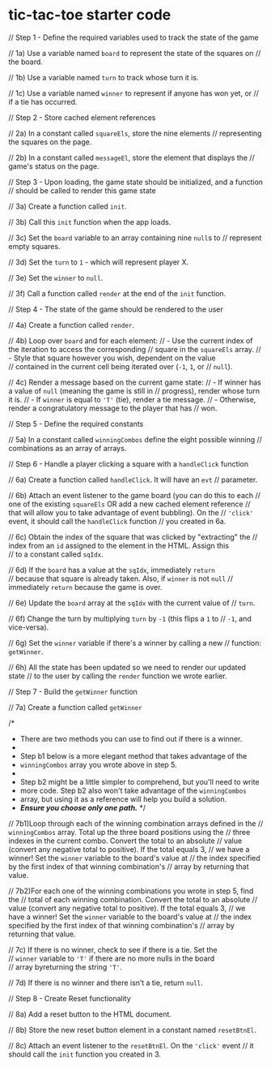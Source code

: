 # tic-tac-toe starter code

// Step 1 - Define the required variables used to track the state of the game

  // 1a) Use a variable named `board` to represent the state of the squares on
  //    the board.

  // 1b) Use a variable named `turn` to track whose turn it is.

  // 1c) Use a variable named `winner` to represent if anyone has won yet, or 
  //    if a tie has occurred.

// Step 2 - Store cached element references

  // 2a) In a constant called `squareEls`, store the nine elements 
  //    representing the squares on the page.

  // 2b) In a constant called `messageEl`, store the element that displays the 
  //    game's status on the page.


// Step 3 - Upon loading, the game state should be initialized, and a function 
//          should be called to render this game state

  // 3a) Create a function called `init`.

  // 3b) Call this `init` function when the app loads.

  // 3c) Set the `board` variable to an array containing nine `null`s to 
  //    represent empty squares.

  // 3d) Set the `turn` to `1` - which will represent player X.

  // 3e) Set the `winner` to `null`.

  // 3f) Call a function called `render` at the end of the `init` function.

// Step 4 - The state of the game should be rendered to the user

  // 4a) Create a function called `render`.

  // 4b) Loop over `board` and for each element:
  //     - Use the current index of the iteration to access the corresponding 
  //       square in the `squareEls` array.
  //     - Style that square however you wish, dependent on the value  
  //       contained in the current cell being iterated over (`-1`, `1`, or
  //       `null`).  
  
  // 4c) Render a message based on the current game state:
  //     - If winner has a value of `null` (meaning the game is still in
  //       progress), render whose turn it is.
  //     - If `winner` is equal to `'T'` (tie), render a tie message.
  //     - Otherwise, render a congratulatory message to the player that has 
  //       won.
    

// Step 5 - Define the required constants

  // 5a) In a constant called `winningCombos` define the eight possible winning 
  //     combinations as an array of arrays.

// Step 6 - Handle a player clicking a square with a `handleClick` function

  // 6a) Create a function called `handleClick`. It will have an `evt`
  //     parameter.

  // 6b) Attach an event listener to the game board (you can do this to each
  //     one of the existing `squareEls` OR add a new cached element reference
  //     that will allow you to take advantage of event bubbling). On the
  //     `'click'` event, it should call the `handleClick` function
  //     you created in 6a.

  // 6c) Obtain the index of the square that was clicked by "extracting" the 
  //     index from an `id` assigned to the element in the HTML. Assign this  
  //     to a constant called `sqIdx`.

  // 6d) If the `board` has a value at the `sqIdx`, immediately `return`  
  //     because that square is already taken. Also, if `winner` is not `null`
  //     immediately `return` because the game is over.

  // 6e) Update the `board` array at the `sqIdx` with the current value of
  //     `turn`.

  // 6f) Change the turn by multiplying `turn` by `-1` (this flips a `1` to
  //     `-1`, and vice-versa).

  // 6g) Set the `winner` variable if there's a winner by calling a new 
  //     function: `getWinner`.

  // 6h) All the state has been updated so we need to render our updated state 
  //     to the user by calling the `render` function we wrote earlier.

// Step 7 - Build the `getWinner` function

  // 7a) Create a function called `getWinner`

  /* 
   * There are two methods you can use to find out if there is a winner.
   *
   * Step b1 below is a more elegant method that takes advantage of the
   * `winningCombos` array you wrote above in step 5. 
   *
   * Step b2 might be a little simpler to comprehend, but you'll need to write  
   * more code. Step b2 also won't take advantage of the `winningCombos`
   * array, but using it as a reference will help you build a solution.
   * ***Ensure you choose only one path.***
   */

  // 7b1)Loop through each of the winning combination arrays defined in the 
  //     `winningCombos` array. Total up the three board positions using the 
  //     three indexes in the current combo. Convert the total to an absolute 
  //     value (convert any negative total to positive). If the total equals 3, 
  //     we have a winner! Set the `winner` variable to the board's value at
  //     the index specified by the first index of that winning combination's
  //     array by returning that value.

  // 7b2)For each one of the winning combinations you wrote in step 5, find the
  //     total of each winning combination. Convert the total to an absolute 
  //     value (convert any negative total to positive). If the total equals 3, 
  //     we have a winner! Set the `winner` variable to the board's value at 
  //     the index specified by the first index of that winning combination's 
  //     array by returning that value.

// 7c) If there is no winner, check to see if there is a tie. Set the  
  //     `winner` variable to `'T'` if there are no more nulls in the board  
  //     array byreturning the string `'T'`.

  // 7d) If there is no winner and there isn’t a tie, return `null`.

// Step 8 - Create Reset functionality

  // 8a) Add a reset button to the HTML document.

  // 8b) Store the new reset button element in a constant named `resetBtnEl`.

  // 8c) Attach an event listener to the `resetBtnEl`. On the `'click'` event 
  //     it should call the `init` function you created in 3.